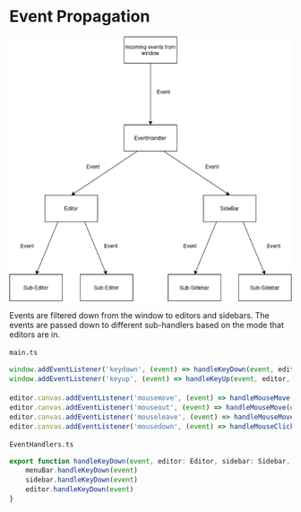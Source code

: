 # Event Propagation

![](./event_propagation.drawio.png)

Events are filtered down from the window to editors and sidebars. The events are passed down to different sub-handlers based on the mode that editors are in.

`main.ts`
```typescript
window.addEventListener('keydown', (event) => handleKeyDown(event, editor, sidebar, menubar));
window.addEventListener('keyup', (event) => handleKeyUp(event, editor, sidebar, menubar));

editor.canvas.addEventListener('mousemove', (event) => handleMouseMove(event, editor));
editor.canvas.addEventListener('mouseout', (event) => handleMouseMove(event, editor));
editor.canvas.addEventListener('mouseleave', (event) => handleMouseMove(event, editor));
editor.canvas.addEventListener('mousedown', (event) => handleMouseClick(event, editor));
```

`EventHandlers.ts`
```typescript
export function handleKeyDown(event, editor: Editor, sidebar: Sidebar, menuBar: Menubar) {
    menuBar.handleKeyDown(event)
    sidebar.handleKeyDown(event)
    editor.handleKeyDown(event)
}
```